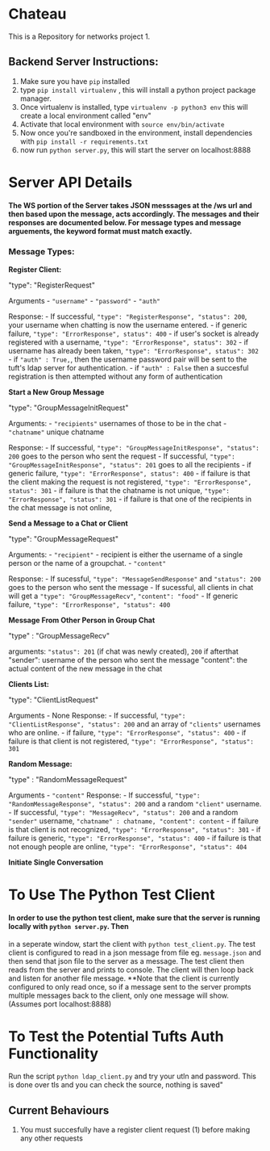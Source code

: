 # Chateau

This is a Repository for networks project 1.

## Backend Server Instructions: 

1) Make sure you have `pip` installed
2) type `pip install virtualenv` , this will install a python project package manager. 
3) Once virtualenv is installed, type `virtualenv -p python3 env` this will create a local environment called "env"
4) Activate that local environment with `source env/bin/activate`
5) Now once you're sandboxed in the environment, install dependencies with `pip install -r requirements.txt` 
6) now run `python server.py`, this will start the server on localhost:8888



# Server API Details

#### The WS portion of the Server takes JSON messsages at the /ws url and then based upon the message, acts accordingly. The messages and their responses are documented below. For message types and message arguements, the keyword format must match exactly.

### Message Types:

**Register Client:** 

"type": "RegisterRequest"

Arguments
	- `"username"`
	- `"password"`
	- `"auth"`

Response:
	- If successful, `"type": "RegisterResponse", "status": 200`, your username when chatting 
	  is now the username entered.
	- if generic failure, `"type": "ErrorResponse", status": 400` 
	- if user's socket is already registered with a username, `"type": "ErrorResponse", status": 302` 
	- if username has already been taken, `"type": "ErrorResponse", status": 302` 
	- if `"auth" : True,`, then the username password pair will be sent to the tuft's ldap server for 
	  authentication.
	- if `"auth" : False` then a succesful registration is then attempted without any form of authentication

**Start a New Group Message**

"type": "GroupMessageInitRequest"

Arguments:
	- `"recipients"` usernames of those to be in the chat
	- `"chatname"` unique chatname

Response:
	- If successful, `"type": "GroupMessageInitResponse", "status": 200` goes to the person who sent the request
	- If successful, `"type": "GroupMessageInitResponse", "status": 201` goes to all the recipients
	- if generic failure, `"type": "ErrorResponse", status": 400` 
	- if failure is that the client making the request is not registered, `"type": "ErrorResponse", status": 301`
	- if failure is that the chatname is not unique, `"type": "ErrorResponse", "status": 301`
	- if failure is that one of the recipients in the chat message is not online,

**Send a Message to a Chat or Client**

"type": "GroupMessageRequest"

Arguments: 
	- `"recipient"` - recipient is either the username of a single person or the name of a groupchat.
	- `"content"`

Response:
	- If sucessful, `"type": "MessageSendResponse"` and `"status": 200` goes to the person who sent the message
	- If sucessful, all clients in chat will get a `"type": "GroupMessageRecv"`, `"content": "food"`
	- If generic failure, `"type": "ErrorResponse", "status": 400`


**Message From Other Person in Group Chat**

"type" : "GroupMessageRecv"

arguments: 
	`"status": 201` (if chat was newly created), `200` if afterthat
	"sender": username of the person who sent the message
	"content": the actual content of the new message in the chat


**Clients List:** 

"type": "ClientListRequest"

Arguments
	- None
Response:
	- If successful, `"type": "ClientListResponse", "status": 200` and an array of `"clients"` usernames who are online. 
	- if failure, `"type": "ErrorResponse", "status": 400` 
	- if failure is that client is not registered, `"type": "ErrorResponse", "status": 301`


**Random Message:** 

"type" : "RandomMessageRequest"

Arguments
	- `"content"`
Response:
	- If successful, `"type": "RandomMessageResponse", "status": 200` and a random `"client"` username. 
	- If successful, `"type": "MessageRecv", "status": 200` and a random `"sender"` username, `"chatname" : chatname, "content": content`
	- if failure is that client is not recognized, `"type": "ErrorResponse", "status": 301`
	- if failure is generic, `"type": "ErrorResponse", "status": 400` 
	- if failure is that not enough people are online, `"type": "ErrorResponse", "status": 404` 

**Initiate Single Conversation**


# To Use The Python Test Client
#### In order to use the python test client, make sure that the server is running locally with `python server.py`. Then
in a seperate window, start the client with `python test_client.py`. The test client is configured to read in a json message from file eg. `message.json` and then send that json file to the server as a message. The test client then reads from the server and prints to console. The client will then loop back and listen for another file message. **Note that the client is currently configured to only read once, so if a message sent to the server prompts multiple messages back to the client, only one message will show. (Assumes port localhost:8888)

# To Test the Potential Tufts Auth Functionality
Run the script `python ldap_client.py` and try your utln and password. This is done over tls and you can check the source, nothing is saved"


## Current Behaviours
1) You must succesfully have a register client request (1) before making any other requests
